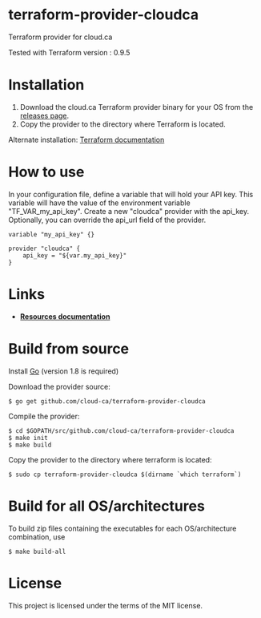 # terraform-provider-cloudca

Terraform provider for cloud.ca

Tested with Terraform version : 0.9.5

# Installation

1. Download the cloud.ca Terraform provider binary for your OS from the [releases page](https://github.com/cloud-ca/terraform-provider-cloudca/releases).
2. Copy the provider to the directory where Terraform is located.

Alternate installation: [Terraform documentation](https://www.terraform.io/docs/plugins/basics.html)

# How to use

In your configuration file, define a variable that will hold your API key. This variable will have the value of the environment variable "TF_VAR_my_api_key". Create a new "cloudca" provider with the api_key. Optionally, you can override the api_url field of the provider.
```hcl
variable "my_api_key" {}

provider "cloudca" {
	api_key = "${var.my_api_key}"
}
```

# Links
- [**Resources documentation**](https://github.com/cloud-ca/terraform-cloudca/blob/master/cloudca/README.md)

# Build from source
Install [Go](https://golang.org/doc/install) (version 1.8 is required)

Download the provider source:
```Shell
$ go get github.com/cloud-ca/terraform-provider-cloudca
```
Compile the provider:
```Shell
$ cd $GOPATH/src/github.com/cloud-ca/terraform-provider-cloudca
$ make init
$ make build
```
Copy the provider to the directory where terraform is located:
```Shell
$ sudo cp terraform-provider-cloudca $(dirname `which terraform`)
```
# Build for all OS/architectures
To build zip files containing the executables for each OS/architecture combination, use
```Shell
$ make build-all
```
# License

This project is licensed under the terms of the MIT license.
